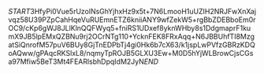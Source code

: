 $START$3HfyPi0Vue5rUzolNsGhYjhxHz9x5t+7N6LmooH1uUZIH2NRJFwXnXajvqz58U39PZpCahHqeVuRUEmnETZ6kniiANY9wfZekW5+rgBbZDEBboEm0rOC9/cKp6gWJ8JLlKlnQQFWyq5+fniRS1UDxef8yknWHby8s1DdgmaprF1kumX9JB5lpEMxQZBNu9rj2OCrNTg110+YcknFEK8FRxAqq+N6JBBUhfTI8MzgatSiQnrofM57puV6BUy8GjTnEDPbTj4gi0Hk6b7cX63/k1jspLwPVfzGBRzKDQoAQww/gPAqcRKSlxL8/nqmyTpROJB5GLXU3Ew+M0D5hYjWLBrowCjsCGsa97Mfiw5BeT3Mt4FEARlsbhDpqIdM2JyN$END$